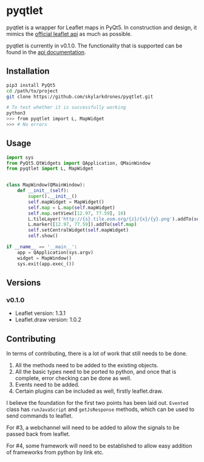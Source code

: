 # pyqtlet

pyqtlet is a wrapper for Leaflet maps in PyQt5. In construction and design, it mimics the [official leaflet api](http://leafletjs.com/reference-1.3.0.html) as much as possible.

pyqtlet is currently in v0.1.0. The functionality that is supported can be found in the [api documentation](https://github.com/skylarkdrones/pyqtlet/tree/master/docs).

## Installation

``` bash
pip3 install PyQt5
cd /path/to/project
git clone https://github.com/skylarkdrones/pyqtlet.git
```

``` bash
# To test whether it is successfully working
python3 
>>> from pyqtlet import L, MapWidget
>>> # No errors
```

## Usage

``` python
import sys
from PyQt5.QtWidgets import QApplication, QMainWindow
from pyqtlet import L, MapWidget


class MapWindow(QMainWindow):
    def __init__(self):
        super().__init__()
        self.mapWidget = MapWidget()
        self.map = L.map(self.mapWidget)
        self.map.setView([12.97, 77.59], 10)
        L.tileLayer('http://{s}.tile.osm.org/{z}/{x}/{y}.png').addTo(self.map)
        L.marker([12.97, 77.59]).addTo(self.map)
        self.setCentralWidget(self.mapWidget)
        self.show()

if __name__ == '__main__':
    app = QApplication(sys.argv)
    widget = MapWindow()
    sys.exit(app.exec_())
```

## Versions
### v0.1.0
- Leaflet version: 1.3.1
- Leaflet.draw version: 1.0.2

## Contributing
In terms of contributing, there is a lot of work that still needs to be done. 

1. All the methods need to be added to the existing objects.
2. All the basic types need to be ported to python, and once that is complete, error checking can be done as well.
3. Events need to be added.
4. Certain plugins can be included as well, firstly leaflet.draw.

I believe the foundation for the first two points has been laid out. `Evented` class has `runJavaScript` and `getJsResponse` methods, which can be used to send commands to leaflet.

For #3, a webchannel will need to be added to allow the signals to be passed back from leaflet.

For #4, some framework will need to be established to allow easy addition of frameworks from python by link etc.
